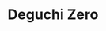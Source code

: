 --- 
title: "Deguchi Zero"
publishdate: "2019-1-21T16:48:46+02:00"
src: "https://365manga.net/manga/deguchi-zero"
image: "https://data.365manga.net/images/thumbnails/32440-deguchi-zero.jpg"
description: " From Phoenix Serenade Scans: Akabane Yuuhi, a 15-year-old girl who aspires to become an actress. Well, her dream might soon come true. She has been accepted into 'Diamond Actors Academy', a very prestigious school which trains young boys and girls to become actors. Many famous actors and actresses graduated from this school. So, of course, Yuuhi is excited. But, things start to get a bit weird. Just…"
---